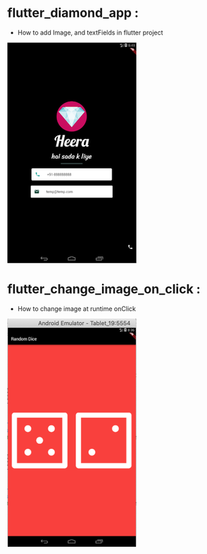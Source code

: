 # flutter_diamond_app : 

- How to add Image, and textFields in flutter project

![How to add Image, and textFields in flutter project](https://github.com/NehaKushwah993/Flutter_Study/blob/master/diamond_screen.png)


# flutter_change_image_on_click : 

- How to change image at runtime onClick

![How to change image at runtime onClick](https://github.com/NehaKushwah993/Flutter_Study/blob/master/dice.png)
